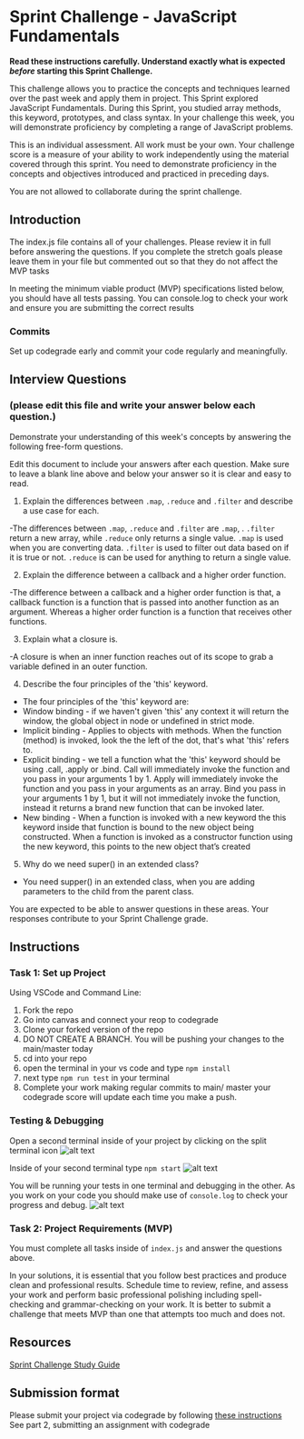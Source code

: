 # Sprint Challenge - JavaScript Fundamentals

**Read these instructions carefully. Understand exactly what is expected _before_ starting this Sprint Challenge.**

This challenge allows you to practice the concepts and techniques learned over the past week and apply them in project. This Sprint explored JavaScript Fundamentals. During this Sprint, you studied array methods, this keyword, prototypes, and class syntax. In your challenge this week, you will demonstrate proficiency by completing a range of JavaScript problems.

This is an individual assessment. All work must be your own. Your challenge score is a measure of your ability to work independently using the material covered through this sprint. You need to demonstrate proficiency in the concepts and objectives introduced and practiced in preceding days.

You are not allowed to collaborate during the sprint challenge. 

## Introduction

The index.js file contains all of your challenges. Please review it in full before answering the questions. If you complete the stretch goals please leave them in your file but commented out so that they do not affect the MVP tasks 

In meeting the minimum viable product (MVP) specifications listed below, you should have all tests passing. You can console.log to check your work and ensure you are submitting the correct results 

### Commits

Set up codegrade early and commit your code regularly and meaningfully. 

## Interview Questions
### (please edit this file and write your answer below each question.)
Demonstrate your understanding of this week's concepts by answering the following free-form questions.

Edit this document to include your answers after each question. Make sure to leave a blank line above and below your answer so it is clear and easy to read.

1. Explain the differences between `.map`, `.reduce` and `.filter` and describe a use case for each. 

-The differences between `.map`, `.reduce` and `.filter` are `.map`, . `.filter` return a new array, while `.reduce` only returns a single value. 
`.map` is used when you are converting data.
`.filter` is used to filter out data based on if it is true or not.
`.reduce` is can be used for anything to return a single value.

2. Explain the difference between a callback and a higher order function.

-The difference between a callback and a higher order function is that, a callback function is a function that is passed into another function as an argument. Whereas a higher order function is a function that receives other functions. 

3. Explain what a closure is.

-A closure is when an inner function reaches out of its scope to grab a variable defined in an outer function.

4. Describe the four principles of the 'this' keyword.

- The four principles of the 'this' keyword are:
- Window binding - if we haven't given 'this' any context it will return the window, the global object in node or undefined in strict mode.
- Implicit binding - Applies to objects with methods. When the function (method) is invoked, look the the left of the dot, that's what 'this' refers to.
- Explicit binding - we tell a function what the 'this' keyword should be using .call, .apply or .bind. Call will immediately invoke the function and you pass in your arguments 1 by 1. Apply will immediately invoke the function and you pass in your arguments as an array. Bind you pass in your arguments 1 by 1, but it will not immediately invoke the function, instead it returns a brand new function that can be invoked later.
- New binding - When a function is invoked with a new keyword the this keyword inside that function is bound to the new object being constructed. When a function is invoked as a constructor function using the new keyword, this points to the new object that’s created

5. Why do we need super() in an extended class?

- You need supper() in an extended class, when you are adding parameters to the child from the parent class.

You are expected to be able to answer questions in these areas. Your responses contribute to your Sprint Challenge grade. 

## Instructions

### Task 1: Set up Project

Using VSCode and Command Line:


1. Fork the repo
2. Go into canvas and connect your reop to codegrade
3. Clone your forked version of the repo
4. DO NOT CREATE A BRANCH. You will be pushing your changes to the main/master today
5. cd into your repo
6. open the terminal in your vs code and type `npm install`
7. next type `npm run test` in your terminal
8. Complete your work making regular commits to main/ master your codegrade score will update each time you make a push.


### Testing & Debugging

Open a second terminal inside of your project by clicking on the split terminal icon
![alt text](assets/split_terminal.png "Split Terminal")

Inside of your second terminal type `npm start` 
![alt text](assets/npm_start.png "type npm start")

You will be running your tests in one terminal and debugging in the other. As you work on your code you should make use of `console.log` to check your progress and debug.
![alt text](assets/tests_debug_terminal_final.png "your terminal should look like this")

### Task 2: Project Requirements (MVP)

You must complete all tasks inside of `index.js` and answer the questions above.

In your solutions, it is essential that you follow best practices and produce clean and professional results. Schedule time to review, refine, and assess your work and perform basic professional polishing including spell-checking and grammar-checking on your work. It is better to submit a challenge that meets MVP than one that attempts too much and does not.

## Resources
 
 [Sprint Challenge Study Guide](https://www.notion.so/bloomtech/Unit-1-Sprint-3-Study-Guide-033a9a00659a4ef98c12eb97e49a6110)

## Submission format

Please submit your project via codegrade by following [these instructions](https://notion.so.bloomtech.BloomTech-Git-Flow-Step-by-step-269f68ae3bf64eb689a8328715a179f9) See part 2, submitting an assignment with codegrade
